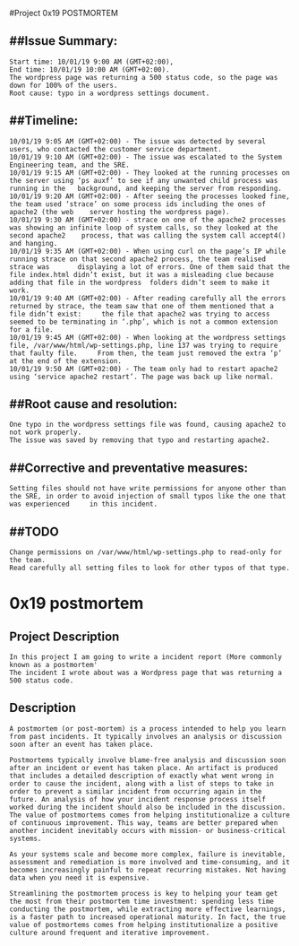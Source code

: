  #Project 0x19 POSTMORTEM

##Issue Summary:
---------------
	Start time: 10/01/19 9:00 AM (GMT+02:00), 
	End time: 10/01/19 10:00 AM (GMT+02:00).
	The wordpress page was returning a 500 status code, so the page was down for 100% of the users.
	Root cause: typo in a wordpress settings document.

##Timeline:
-----------
	10/01/19 9:05 AM (GMT+02:00) - The issue was detected by several users, who contacted the customer service department.
	10/01/19 9:10 AM (GMT+02:00) - The issue was escalated to the System Engineering team, and the SRE.
	10/01/19 9:15 AM (GMT+02:00) - They looked at the running processes on the server using ‘ps auxf’ to see if any unwanted child process was running in the 	background, and keeping the server from responding.
	10/01/19 9:20 AM (GMT+02:00) - After seeing the processes looked fine, the team used ‘strace’ on some process ids including the ones of apache2 (the web 	server hosting the wordpress page).
	10/01/19 9:30 AM (GMT+02:00) - strace on one of the apache2 processes was showing an infinite loop of system calls, so they looked at the second apache2 	process, that was calling the system call accept4() and hanging.
	10/01/19 9:35 AM (GMT+02:00) - When using curl on the page’s IP while running strace on that second apache2 process, the team realised strace was 		displaying a lot of errors. One of them said that the file index.html didn’t exist, but it was a misleading clue because adding that file in the wordpress 	folders didn’t seem to make it work.
	10/01/19 9:40 AM (GMT+02:00) - After reading carefully all the errors returned by strace, the team saw that one of them mentioned that a file didn’t exist: 	the file that apache2 was trying to access seemed to be terminating in ‘.php’, which is not a common extension for a file.
	10/01/19 9:45 AM (GMT+02:00) - When looking at the wordpress settings file, /var/www/html/wp-settings.php, line 137 was trying to require that faulty file. 	From then, the team just removed the extra ‘p’ at the end of the extension.
	10/01/19 9:50 AM (GMT+02:00) - The team only had to restart apache2 using ‘service apache2 restart’. The page was back up like normal.

##Root cause and resolution:
---------------------------
	One typo in the wordpress settings file was found, causing apache2 to not work properly.
	The issue was saved by removing that typo and restarting apache2.

##Corrective and preventative measures:
-------------------------------------
	Setting files should not have write permissions for anyone other than the SRE, in order to avoid injection of small typos like the one that was experienced 	in this incident.

##TODO
-----
	Change permissions on /var/www/html/wp-settings.php to read-only for the team.
	Read carefully all setting files to look for other typos of that type.


# 0x19 postmortem

## Project  Description
	In this project I am going to write a incident report (More commonly known as a postmortem'
	The incident I wrote about was a Wordpress page that was returning a 500 status code.


## Description
	A postmortem (or post-mortem) is a process intended to help you learn from past incidents. It typically involves an analysis or discussion soon after an event has taken place.
	
	Postmortems typically involve blame-free analysis and discussion soon after an incident or event has taken place. An artifact is produced that includes a detailed description of exactly what went wrong in order to cause the incident, along with a list of steps to take in order to prevent a similar incident from occurring again in the future. An analysis of how your incident response process itself worked during the incident should also be included in the discussion. The value of postmortems comes from helping institutionalize a culture of continuous improvement. This way, teams are better prepared when another incident inevitably occurs with mission- or business-critical systems.

	As your systems scale and become more complex, failure is inevitable, assessment and remediation is more involved and time-consuming, and it becomes increasingly painful to repeat recurring mistakes. Not having data when you need it is expensive.

	Streamlining the postmortem process is key to helping your team get the most from their postmortem time investment: spending less time conducting the postmortem, while extracting more effective learnings, is a faster path to increased operational maturity. In fact, the true value of postmortems comes from helping institutionalize a positive culture around frequent and iterative improvement.


